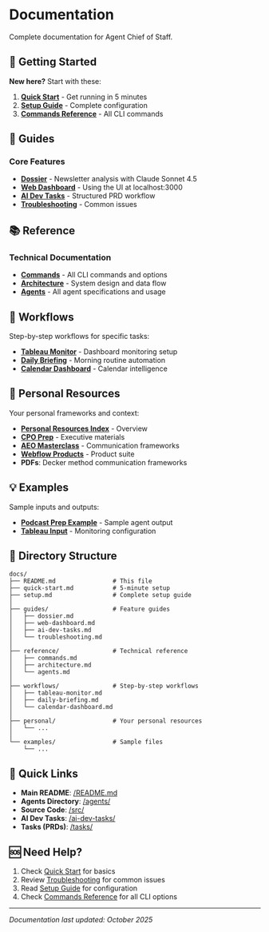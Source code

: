 # Documentation

Complete documentation for Agent Chief of Staff.

## 🚀 Getting Started

**New here?** Start with these:

1. **[Quick Start](quick-start.md)** - Get running in 5 minutes
2. **[Setup Guide](setup.md)** - Complete configuration
3. **[Commands Reference](reference/commands.md)** - All CLI commands

## 📖 Guides

### Core Features
- **[Dossier](guides/dossier.md)** - Newsletter analysis with Claude Sonnet 4.5
- **[Web Dashboard](guides/web-dashboard.md)** - Using the UI at localhost:3000
- **[AI Dev Tasks](guides/ai-dev-tasks.md)** - Structured PRD workflow
- **[Troubleshooting](guides/troubleshooting.md)** - Common issues

## 📚 Reference

### Technical Documentation
- **[Commands](reference/commands.md)** - All CLI commands and options
- **[Architecture](reference/architecture.md)** - System design and data flow
- **[Agents](reference/agents.md)** - All agent specifications and usage

## 🔄 Workflows

Step-by-step workflows for specific tasks:
- **[Tableau Monitor](workflows/tableau-monitor.md)** - Dashboard monitoring setup
- **[Daily Briefing](workflows/daily-briefing.md)** - Morning routine automation
- **[Calendar Dashboard](workflows/calendar-dashboard.md)** - Calendar intelligence

## 👤 Personal Resources

Your personal frameworks and context:
- **[Personal Resources Index](personal/personal-resources.md)** - Overview
- **[CPO Prep](personal/cpo-prep-general-about-me.md)** - Executive materials
- **[AEO Masterclass](personal/aeo-masterclass.md)** - Communication frameworks
- **[Webflow Products](personal/webflow_products_overview.md)** - Product suite
- **PDFs**: Decker method communication frameworks

## 💡 Examples

Sample inputs and outputs:
- **[Podcast Prep Example](examples/podcast-prep-example.md)** - Sample agent output
- **[Tableau Input](examples/tableau-monitor-input.json)** - Monitoring configuration

## 📂 Directory Structure

```
docs/
├── README.md                # This file
├── quick-start.md           # 5-minute setup
├── setup.md                 # Complete setup guide
│
├── guides/                  # Feature guides
│   ├── dossier.md
│   ├── web-dashboard.md
│   ├── ai-dev-tasks.md
│   └── troubleshooting.md
│
├── reference/               # Technical reference
│   ├── commands.md
│   ├── architecture.md
│   └── agents.md
│
├── workflows/               # Step-by-step workflows
│   ├── tableau-monitor.md
│   ├── daily-briefing.md
│   └── calendar-dashboard.md
│
├── personal/                # Your personal resources
│   └── ...
│
└── examples/                # Sample files
    └── ...
```

## 🔗 Quick Links

- **Main README**: [/README.md](../README.md)
- **Agents Directory**: [/agents/](../agents/)
- **Source Code**: [/src/](../src/)
- **AI Dev Tasks**: [/ai-dev-tasks/](../ai-dev-tasks/)
- **Tasks (PRDs)**: [/tasks/](../tasks/)

## 🆘 Need Help?

1. Check [Quick Start](quick-start.md) for basics
2. Review [Troubleshooting](guides/troubleshooting.md) for common issues
3. Read [Setup Guide](setup.md) for configuration
4. Check [Commands Reference](reference/commands.md) for all CLI options

---

*Documentation last updated: October 2025*